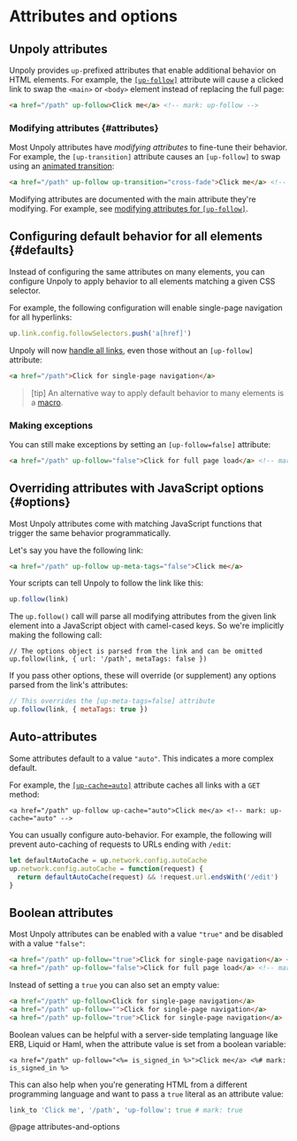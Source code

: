 Attributes and options
======================

## Unpoly attributes

Unpoly provides `up-`prefixed attributes that enable additional behavior on HTML elements.
For example, the [`[up-follow]`](/up-follow) attribute will cause a clicked link to swap the `<main>` or `<body>` element
instead of replacing the full page:

```html
<a href="/path" up-follow>Click me</a> <!-- mark: up-follow -->
```


### Modifying attributes {#attributes}

Most Unpoly attributes have *modifying attributes* to fine-tune their behavior.
For example, the `[up-transition]` attribute causes an `[up-follow]` to swap
using an [animated transition](/up.motion):

```html
<a href="/path" up-follow up-transition="cross-fade">Click me</a> <!-- mark: up-transition="cross-fade" -->
```

Modifying attributes are documented with the main attribute they're modifying.
For example, see [modifying attributes for `[up-follow]`](/up-follow#attributes).


## Configuring default behavior for all elements {#defaults}

Instead of configuring the same attributes on many elements, you can configure
Unpoly to apply behavior to all elements matching a given CSS selector.

For example, the following configuration will enable single-page navigation for
all hyperlinks:

```js
up.link.config.followSelectors.push('a[href]')
```

Unpoly will now [handle all links](/handling-everything), even those without
an `[up-follow]` attribute:

```html
<a href="/path">Click for single-page navigation</a>
```


> [tip]
> An alternative way to apply default behavior to many elements is a [macro](/up.macro).


### Making exceptions

You can still make exceptions by setting an `[up-follow=false]` attribute:

```html
<a href="/path" up-follow="false">Click for full page load</a> <!-- mark: up-follow="false" -->
```



## Overriding attributes with JavaScript options {#options}

Most Unpoly attributes come with matching JavaScript functions that trigger the same behavior programmatically. 

Let's say you have the following link:

```html
<a href="/path" up-follow up-meta-tags="false">Click me</a>
```

Your scripts can tell Unpoly to follow the link like this:

```js
up.follow(link)
```

The `up.follow()` call will parse all modifying attributes from the given link element into a JavaScript object
with camel-cased keys. So we're implicitly making the following call:

```JS
// The options object is parsed from the link and can be omitted
up.follow(link, { url: '/path', metaTags: false })
```

If you pass other options, these will override (or supplement) any options parsed from the link's attributes:

```js
// This overrides the [up-meta-tags=false] attribute
up.follow(link, { metaTags: true })
```


## Auto-attributes

Some attributes default to a value `"auto"`. This indicates a more complex default.

For example, the [`[up-cache=auto]`](/up-follow#up-cache) attribute caches all links with a `GET` method:

```
<a href="/path" up-follow up-cache="auto">Click me</a> <!-- mark: up-cache="auto" -->
```

You can usually configure auto-behavior. For example, the following will prevent auto-caching
of requests to URLs ending with `/edit`:

```js
let defaultAutoCache = up.network.config.autoCache
up.network.config.autoCache = function(request) {
  return defaultAutoCache(request) && !request.url.endsWith('/edit')
}
```

## Boolean attributes

Most Unpoly attributes can be enabled with a value `"true"` and be disabled with a value `"false"`:

```html
<a href="/path" up-follow="true">Click for single-page navigation</a> <!-- mark: true -->
<a href="/path" up-follow="false">Click for full page load</a> <!-- mark: false -->
```

Instead of setting a `true` you can also set an empty value:

```html
<a href="/path" up-follow>Click for single-page navigation</a>
<a href="/path" up-follow="">Click for single-page navigation</a>
<a href="/path" up-follow="true">Click for single-page navigation</a>
```

Boolean values can be helpful with a server-side templating language like ERB, Liquid or Haml, when the attribute value is 
set from a boolean variable:

```erb
<a href="/path" up-follow="<%= is_signed_in %>">Click me</a> <%# mark: is_signed_in %>
```

This can also help when you're generating HTML from a different programming language and want to pass a `true` literal
as an attribute value:  

```ruby
link_to 'Click me', '/path', 'up-follow': true # mark: true
```



@page attributes-and-options

